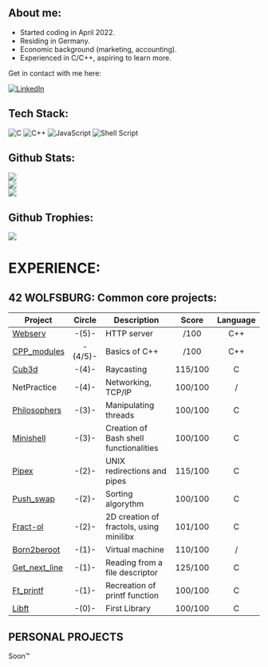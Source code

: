 ## About me:

* Started coding in April 2022.
* Residing in Germany.
* Economic background (marketing, accounting).
* Experienced in C/C++, aspiring to learn more.

Get in contact with me here:</p> 
[![LinkedIn](https://img.shields.io/badge/LinkedIn-%230077B5.svg?logo=linkedin&logoColor=white)](https://www.linkedin.com/in/tomislav-bolkovac-223245245/)


## Tech Stack:
![C](https://img.shields.io/badge/c-%2300599C.svg?style=for-the-badge&logo=c&logoColor=white) ![C++](https://img.shields.io/badge/c++-%2300599C.svg?style=for-the-badge&logo=c%2B%2B&logoColor=white)
![JavaScript](https://img.shields.io/badge/javascript-%23323330.svg?style=for-the-badge&logo=javascript&logoColor=%23F7DF1E) ![Shell Script](https://img.shields.io/badge/shell_script-%23121011.svg?style=for-the-badge&logo=gnu-bash&logoColor=white)

## Github Stats:
![](https://github-readme-stats.vercel.app/api?username=Valsimot42&theme=dark&hide_border=false&include_all_commits=false&count_private=false)<br/>
![](https://github-readme-streak-stats.herokuapp.com/?user=Valsimot42&theme=dark&hide_border=false)<br/>
![](https://github-readme-stats.vercel.app/api/top-langs/?username=Valsimot42&theme=dark&hide_border=false&include_all_commits=false&count_private=false&layout=compact)

## Github Trophies:
![](https://github-profile-trophy.vercel.app/?username=Valsimot42&theme=radical&no-frame=false&no-bg=false&margin-w=4)

<h1 align="left">EXPERIENCE:</h1>

<h2 align="left">42 WOLFSBURG: Common core projects:</h2>

| Project| Circle  | Description     | Score    | Language |
|--------|:-------:|-----------------|:--------:|:--------:|
|[Webserv]()|-(5)-|HTTP server| /100|C++|
|[CPP_modules](https://github.com/Valsimot42/42_CPP_Modules/tree/master)|-(4/5)-|Basics of C++| /100|C++|
|[Cub3d](https://github.com/Valsimot42/42_cub3d)|-(4)-|Raycasting|115/100|C|
|NetPractice|-(4)-|Networking, TCP/IP|100/100|/|
|[Philosophers](https://github.com/Valsimot42/42_philosophers)|-(3)-|Manipulating threads|100/100|C|
|[Minishell](https://github.com/Valsimot42/minishell)|-(3)-|Creation of Bash shell functionalities|100/100|C|
|[Pipex](https://github.com/Valsimot42/Pipex)|-(2)-|UNIX redirections and pipes|115/100| C|
|[Push_swap](https://github.com/Valsimot42/Push_Swap)|-(2)-|Sorting algorythm|100/100|C|
|[Fract-ol](https://github.com/Valsimot42/Fract-ol)|-(2)-|2D creation of fractols, using minilibx|101/100|C|
|[Born2beroot](https://github.com/Valsimot42/42_born2beroot)|-(1)-|Virtual machine|110/100|/|
|[Get_next_line](https://github.com/Valsimot42/GNL)|-(1)-|Reading from a file descriptor|125/100|C|
|[Ft_printf](https://github.com/Valsimot42/ft_printf)|-(1)-|Recreation of printf function|100/100|C|
|[Libft](https://github.com/Valsimot42/Libft)|-(0)-|First Library|100/100|C|


<h2 align="left">PERSONAL PROJECTS</h2>

Soon™





